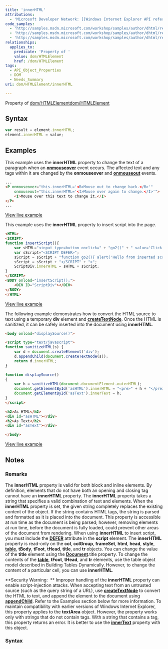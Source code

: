 ```yaml
---
title: 'innerHTML'
attributions:
  - 'Microsoft Developer Network: [[Windows Internet Explorer API reference](http://msdn.microsoft.com/en-us/library/ie/hh828809%28v=vs.85%29.aspx) Article]'
code_samples:
  - 'http://samples.msdn.microsoft.com/workshop/samples/author/dhtml/refs/innerHTML.htm'
  - 'http://samples.msdn.microsoft.com/workshop/samples/author/dhtml/refs/insertScript_2.htm'
  - 'http://samples.msdn.microsoft.com/workshop/samples/author/dhtml/refs/innerHTMLsafe.htm'
relationships:
  applies_to:
    predicate: 'Property of '
    value: dom/HTMLElement
    href: /dom/HTMLElement
tags:
  - API_Object_Properties
  - DOM
  - Needs_Summary
uri: dom/HTMLElement/innerHTML

---
```

Property of [dom/HTMLElement](/dom/HTMLElement)[dom/HTMLElement](/dom/HTMLElement)

## Syntax

``` js
var result = element.innerHTML;
element.innerHTML = value;
```

## Examples

This example uses the **innerHTML** property to change the text of a paragraph when an [**onmouseover**](/dom/MouseEvent/mouseover) event occurs. The affected text and any tags within it are changed by the **onmouseover** and [**onmouseout**](/dom/MouseEvent/mouseout) events.

``` html
...
<P onmouseover="this.innerHTML='<B>Mouse out to change back.</B>'"
    onmouseout="this.innerHTML='<I>Mouse over again to change.</I>'">
    <I>Mouse over this text to change it.</I>
</P>
...
```

[View live example](http://samples.msdn.microsoft.com/workshop/samples/author/dhtml/refs/innerHTML.htm)

This example uses the **innerHTML** property to insert script into the page.

``` html
<HTML>
<SCRIPT>
function insertScript(){
    var sHTML="<input type=button onclick=" + "go2()" + " value='Click Me'><BR>";
    var sScript="<SCRIPT DEFER>";
    sScript = sScript + "function go2(){ alert('Hello from inserted script.') }";
    sScript = sScript + "</SCRIPT" + ">";
    ScriptDiv.innerHTML = sHTML + sScript;
}
</SCRIPT>
<BODY onload="insertScript();">
    <DIV ID="ScriptDiv"></DIV>
</BODY>
</HTML>
```

[View live example](http://samples.msdn.microsoft.com/workshop/samples/author/dhtml/refs/insertScript_2.htm)

The following example demonstrates how to convert the HTML source to text using a temporary **div** element and [**createTextNode**](/dom/Document/createTextNode). Once the HTML is sanitized, it can be safely inserted into the document using **innerHTML**.

``` html
<body onload="displaySource()">

<script type="text/javascript">
function sanitizeHTML(s) {
    var d = document.createElement('div');
    d.appendChild(document.createTextNode(s));
    return d.innerHTML;
}

function displaySource()
{
    var h = sanitizeHTML(document.documentElement.outerHTML);
    document.getElementById('asHTML').innerHTML = "<pre>" + h + "</pre>";
    document.getElementById('asText').innerText = h;
}
</script>

<h2>As HTML</h2>
<div id="asHTML"></div>
<h2>As Text</h2>
<div id="asText"></div>

</body>
```

[View live example](http://samples.msdn.microsoft.com/workshop/samples/author/dhtml/refs/innerHTMLsafe.htm)

## Notes

### Remarks

The **innerHTML** property is valid for both block and inline elements. By definition, elements that do not have both an opening and closing tag cannot have an **innerHTML** property. The **innerHTML** property takes a string that specifies a valid combination of text and elements. When the **innerHTML** property is set, the given string completely replaces the existing content of the object. If the string contains HTML tags, the string is parsed and formatted as it is placed into the document. This property is accessible at run time as the document is being parsed; however, removing elements at run time, before the document is fully loaded, could prevent other areas of the document from rendering. When using **innerHTML** to insert script, you must include the [**DEFER**](/html/attributes/defer) attribute in the **script** element. The **innerHTML** property is read-only on the **col**, **colGroup**, **frameSet**, **html**, **head**, **style**, [**table**](/html/elements/table), **tBody**, **tFoot**, **tHead**, **title**, and **tr** objects. You can change the value of the **title** element using the [**Document**](/dom/Document).title property. To change the contents of the [**table**](/html/elements/table), **tFoot**, **tHead**, and **tr** elements, use the table object model described in Building Tables Dynamically. However, to change the content of a particular cell, you can use **innerHTML**.

**Security Warning:  ** Improper handling of the **innerHTML** property can enable script-injection attacks. When accepting text from an untrusted source (such as the query string of a URL), use [**createTextNode**](/dom/Document/createTextNode) to convert the HTML to text, and append the element to the document using [**appendChild**](/dom/Node/appendChild). Refer to the Examples section below for more information. To maintain compatibility with earlier versions of Windows Internet Explorer, this property applies to the **textArea** object. However, the property works only with strings that do not contain tags. With a string that contains a tag, this property returns an error. It is better to use the [**innerText**](/dom/HTMLElement/innerText) property with this object.

### Syntax
